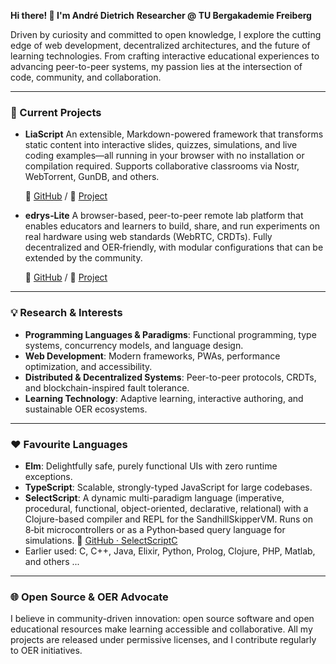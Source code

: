 **Hi there! 👋 I'm André Dietrich** &#x20;
**Researcher @ TU Bergakademie Freiberg**

Driven by curiosity and committed to open knowledge, I explore the cutting edge of web development, decentralized architectures, and the future of learning technologies. From crafting interactive educational experiences to advancing peer-to-peer systems, my passion lies at the intersection of code, community, and collaboration.

---

### 🔭 Current Projects

* **LiaScript**
  An extensible, Markdown-powered framework that transforms static content into interactive slides, quizzes, simulations, and live coding examples—all running in your browser with no installation or compilation required. Supports collaborative classrooms via Nostr, WebTorrent, GunDB, and others.

  🔗 [GitHub](https://github.com/LiaScript) / 🔗 [Project](https://liascript.github.io)

* **edrys‑Lite**
  A browser-based, peer-to-peer remote lab platform that enables educators and learners to build, share, and run experiments on real hardware using web standards (WebRTC, CRDTs). Fully decentralized and OER‑friendly, with modular configurations that can be extended by the community.
  
  🔗 [GitHub](https://github.com/edrys-labs) / 🔗 [Project](https://edrys-labs.github.io)
---

### 💡 Research & Interests

* **Programming Languages & Paradigms**: Functional programming, type systems, concurrency models, and language design.
* **Web Development**: Modern frameworks, PWAs, performance optimization, and accessibility.
* **Distributed & Decentralized Systems**: Peer-to-peer protocols, CRDTs, and blockchain-inspired fault tolerance.
* **Learning Technology**: Adaptive learning, interactive authoring, and sustainable OER ecosystems.

---

### ❤️ Favourite Languages

* **Elm**: Delightfully safe, purely functional UIs with zero runtime exceptions.
* **TypeScript**: Scalable, strongly-typed JavaScript for large codebases.
* **SelectScript**: A dynamic multi-paradigm language (imperative, procedural, functional, object-oriented, declarative, relational) with a Clojure-based compiler and REPL for the SandhillSkipperVM. Runs on 8‑bit microcontrollers or as a Python‑based query language for simulations.
  🔗 [GitHub · SelectScriptC](https://github.com/andre-dietrich/SelectScriptC)
* Earlier used: C, C++, Java, Elixir, Python, Prolog, Clojure, PHP, Matlab, and others ... 

---

### 🌐 Open Source & OER Advocate

I believe in community-driven innovation: open source software and open educational resources make learning accessible and collaborative. All my projects are released under permissive licenses, and I contribute regularly to OER initiatives.
